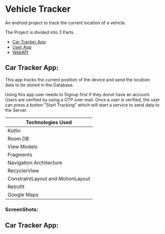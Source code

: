 # Vehicle Tracker 

An android project to track the current location of a vehicle.

The Project is divided into 3 Parts.

- [Car Tracker App](https://github.com/NeilSayok/CarTracker/tree/CarApp)
- [User App](https://github.com/NeilSayok/CarTracker/tree/UserApp)
- [WebAPI](https://github.com/NeilSayok/CarTracker/tree/WebAPI)

## Car Tracker App:

This app tracks the current position of the device and send the location data to be stored in the Database.

Using this app user needs to Signup first if they donot have an account. Users are verified by using a OTP over mail. Once a user is verified, the user can press a button "Start Tracking" which will start a service to send data to the Server.

|Technologies Used|
| ----------- |
|Kotlin|
|Room DB|
|View Models|
|Fragments|
|Navigation Architecture|
|RecyclerView|
|ConstraintLayout and MotionLayout|
|Retrofit|
|Google Maps|


### **ScreenShots:**


## Car Tracker App: